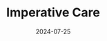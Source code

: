 ---  
layout: startup_page  
title: "Imperative Care"  
id: "imperativecare.com"  
permalink: "/imperativecareimperativecare.com07252024/"  
website: "https://www.imperativecare.com"  
funding_round: "Series E"  
funding_amount: "$150M"  
investors: "Ally Bridge Group, D1 Capital Partners, AMED Ventures, Bain Capital Life Sciences, Rock Springs Capital Management LP, Innovatus Capital Partners, LLC, Pura Vida Investments, Catalio Capital Management, LP, HealthCor Family Office, Montreux Growth Partners, INTAI Technology Corp"  
about: "Imperative Care is a medical technology company focused on developing connected innovations to improve care for patients with stroke and other ischemic diseases. They aim to address gaps in treatment and care, impacting the entire patient journey through the use of life-saving technologies. The company is committed to investing in novel technologies and clinical evidence to measure the impact on patient outcomes."  
markets: "Medical Technology, Healthtech, Surgical Devices, Biotechnology, Other Healthcare Technology Systems, Drug Discovery"  
hq: "Campbell, California, United States"  
founded_year: "2015"  
linkedin: "https://www.linkedin.com/company/imperativecare"  
twitter: "https://twitter.com/imperative_care"  
instagram: ""  
facebook: ""  
crunchbase: "https://www.crunchbase.com/organization/imperative-care"  
pitchbook: "https://pitchbook.com/profiles/company/233236-36"  

date_display: "25-Jul-2024"  
date: "2024-07-25"

# SEO Optimization  
meta_title: "Imperative Care - Series E Funding ($150M)"  
meta_description: "Imperative Care, Imperative Care is a medical technology company focused on developing connected innovations to improve care for patients with stroke and other ischemi..."  
meta_keywords: "Imperative Care, Medical Technology, Healthtech, Surgical Devices, Biotechnology, Other Healthcare Technology Systems, Drug Discovery, Series E funding"  
canonical_url: "https://startup.projectstartups.com/imperativecareimperativecare.com07252024/"  
---